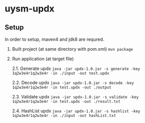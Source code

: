 # uysm-updx
## Setup

In order to setup, maven4 and jdk8 are requred.

 1. Built project (at same directory with pom.xml)
    `mvn package`
 2. Run application (at target file)

    2.1. Generate updx
    `java -jar updx-1.0.jar -s generate -key 1q2w3e4r1q2w3e4r -in ./input -out test.updx`

    2.2. Decode updx
    `java -jar updx-1.0.jar -s decode -key 1q2w3e4r1q2w3e4r -in test.updx -out ./output`
    
    2.3. Validate updx
    `java -jar updx-1.0.jar -s validate -key 1q2w3e4r1q2w3e4r -in test.updx -out ./result.txt`
    
    2.4. HashList updx
    `java -jar updx-1.0.jar -s hashlist -key 1q2w3e4r1q2w3e4r -in ./input -out hashList.txt`

